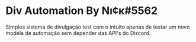 # Div Automation By Nı¢κ#5562
 Simples sistema de divulgação test com o intuito apenas de testar um novo modela de automação sem depender das API's do Discord.

